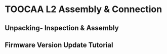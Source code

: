 ﻿---
sidebar_position: 3
sidebar_label: TOOCAA L2 Assembly & Connection
---

# TOOCAA L2 Assembly & Connection
## Unpacking- Inspection & Assembly
## Firmware Version Update Tutorial
